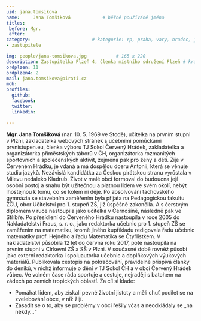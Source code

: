 ```yaml
---
uid: jana.tomsikova
name:     Jana Tomšíková      		# běžně používáné jméno
titles:
 before: Mgr.
 after: 
category:                 		# kategorie: rp, praha, vary, hradec, jmk, senat
- zastupitele

img: people/jana-tomsikova.jpg           # 165 x 220
description: Zastupitelka Plzeň 4, členka místního sdružení Plzeň # kratký popis, max 160 znaků
ordplzen: 11
ordplzen4: 2
mail: jana.tomsikova@pirati.cz
mob: 
profiles:
  github:
  facebook:				
  twitter:
  linkedin: 

---
```


**Mgr. Jana Tomšíková** (nar. 10. 5. 1969 ve Stodě), učitelka na prvním stupni v Plzni, zakladatelka webových stránek s učebními pomůckami prvnistupen.eu, členka výboru TJ Sokol Červený Hrádek, zakladatelka a organizátorka příměstských táborů v ČH, organizátorka rozmanitých sportovních a společenských aktivit, zejména pak pro ženy a děti. Žije v Červeném Hrádku, je vdaná a má dospělou dceru Antonii, která se věnuje studiu jazyků. 
Nezávislá kandidátka za Českou pirátskou stranu vyrůstala v Milevu nedaleko Kladrub. Život v malé obci formoval do budoucna její osobní postoj a snahu být užitečnou a platnou lidem ve svém okolí, nebýt lhostejnou k tomu, co se kolem ní děje. Po absolvování tachovského gymnázia se stavebním zaměřením byla přijata na Pedagogickou fakultu ZČU, obor Učitelství pro 1. stupeň ZŠ, již úspěšně zakončila. A s čerstvým diplomem v ruce nastoupila jako učitelka v Černošíně, následně pak ve Stříbře. Po přesídlení do Červeného Hrádku nastoupila v roce 2005 do Nakladatelství Fraus, s. r. o., jako redaktorka učebnic pro 1. stupeň ZŠ se zaměřením na matematiku, kromě jiného kupříkladu redigovala řadu učebnic matematiky prof. Hejného a řadu Matematika se Čtyřlístkem. V nakladatelství působila 12 let do června roku 2017, poté nastoupila na prvním stupni v Církevní ZŠ a SŠ v Plzni. V současné době rovněž působí jako externí redaktorka i spoluautorka učebnic a doplňkových výukových materiálů. Publikovala cestopis na pokračování,  pravidelně přispívá články do deníků, v nichž informuje o dění v TJ Sokol ČH a v obci Červený Hrádek vůbec. Ve volném čase ráda sportuje a cestuje, nejraději s batohem na zádech po zemích tropických oblastí.
Za cíl si klade: 
 - Pomáhat lidem, aby získali pevné životní jistoty a měli chuť podílet se na zvelebování obce, v níž žijí. 
 - Zasadit se o to, aby se problémy v obci řešily včas a neodkládaly se „na někdy…“
